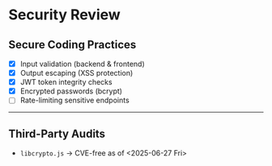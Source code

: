 <!--
START OF: security-review.md
Purpose: Provides a quick overview of the security of the app.
Update Frequency: Each time a security-related update takes place in the project.
Location: docs/security/security-review.md
-->

# Security Review

## Secure Coding Practices

- [x] Input validation (backend & frontend)
- [x] Output escaping (XSS protection)
- [x] JWT token integrity checks
- [x] Encrypted passwords (bcrypt)
- [ ] Rate-limiting sensitive endpoints

---

## Third-Party Audits

- `libcrypto.js` → CVE-free as of <2025-06-27 Fri>

<!-- END OF: security-review.md -->
